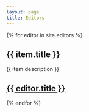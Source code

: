 ```yaml
---
layout: page
title: Editors
---
```


{% for editor in site.editors %}
  <h2>{{ item.title }}</h2>
  <p>{{ item.description }}</p>
  <p><h2><a href="{{ editor.url | prepend: site.github.url }}">{{ editor.title }}</a></h2></p>
{% endfor %}
